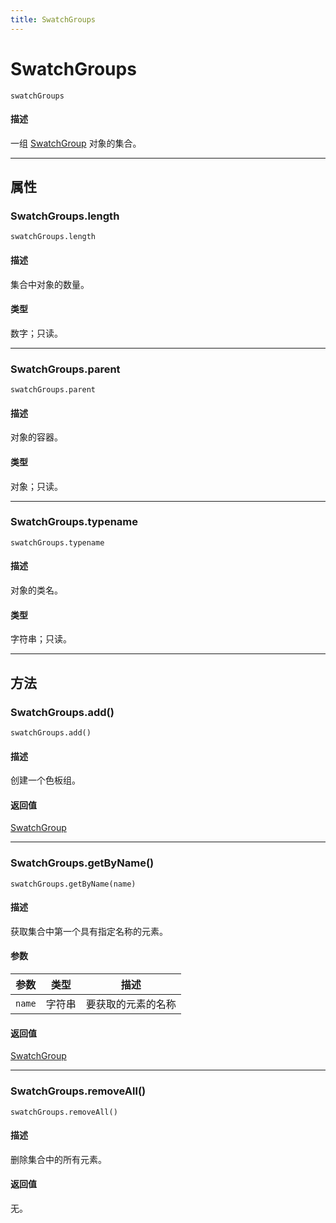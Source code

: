 ```yaml
---
title: SwatchGroups
---
```

# SwatchGroups

`swatchGroups`

#### 描述

一组 [SwatchGroup](.././SwatchGroup) 对象的集合。

---

## 属性

### SwatchGroups.length

`swatchGroups.length`

#### 描述

集合中对象的数量。

#### 类型

数字；只读。

---

### SwatchGroups.parent

`swatchGroups.parent`

#### 描述

对象的容器。

#### 类型

对象；只读。

---

### SwatchGroups.typename

`swatchGroups.typename`

#### 描述

对象的类名。

#### 类型

字符串；只读。

---

## 方法

### SwatchGroups.add()

`swatchGroups.add()`

#### 描述

创建一个色板组。

#### 返回值

[SwatchGroup](.././SwatchGroup)

---

### SwatchGroups.getByName()

`swatchGroups.getByName(name)`

#### 描述

获取集合中第一个具有指定名称的元素。

#### 参数

| 参数      | 类型   | 描述         |
| --------- | ------ | ------------------ |
| `name`    | 字符串 | 要获取的元素的名称 |

#### 返回值

[SwatchGroup](.././SwatchGroup)

---

### SwatchGroups.removeAll()

`swatchGroups.removeAll()`

#### 描述

删除集合中的所有元素。

#### 返回值

无。
